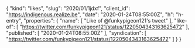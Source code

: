 {
  "kind": "likes",
  "slug": "2020/01/1jdxf",
  "client_id": "https://indigenous.realize.be",
  "date": "2020-01-24T08:55:00Z",
  "h": "h-entry",
  "properties": {
    "name": [
      "Like of @funkypigeon121's tweet"
    ],
    "like-of": [
      "https://twitter.com/funkypigeon121/status/1220504343163625472"
    ],
    "published": [
      "2020-01-24T08:55:00Z"
    ],
    "syndication": [
      "https://twitter.com/funkypigeon121/status/1220504343163625472"
    ]
  }
}

